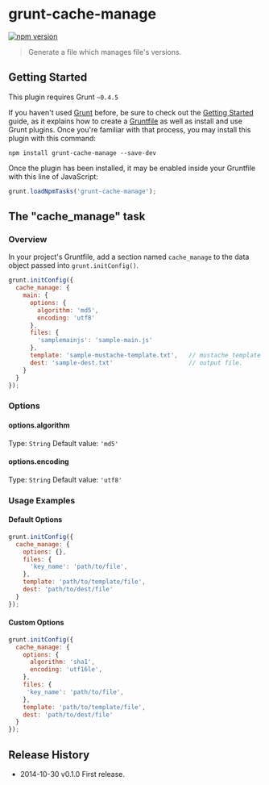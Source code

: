 # grunt-cache-manage

[![npm version](https://badge.fury.io/js/grunt-cache-manage.svg)](http://badge.fury.io/js/grunt-cache-manage)

> Generate a file which manages file's versions.

## Getting Started
This plugin requires Grunt `~0.4.5`

If you haven't used [Grunt](http://gruntjs.com/) before, be sure to check out the [Getting Started](http://gruntjs.com/getting-started) guide, as it explains how to create a [Gruntfile](http://gruntjs.com/sample-gruntfile) as well as install and use Grunt plugins. Once you're familiar with that process, you may install this plugin with this command:

```shell
npm install grunt-cache-manage --save-dev
```

Once the plugin has been installed, it may be enabled inside your Gruntfile with this line of JavaScript:

```js
grunt.loadNpmTasks('grunt-cache-manage');
```

## The "cache_manage" task

### Overview
In your project's Gruntfile, add a section named `cache_manage` to the data object passed into `grunt.initConfig()`.

```js
grunt.initConfig({
  cache_manage: {
    main: {
      options: {
        algorithm: 'md5',
        encoding: 'utf8'
      },
      files: {
        'samplemainjs': 'sample-main.js'
      },
      template: 'sample-mustache-template.txt',   // mustache template file.
      dest: 'sample-dest.txt'                     // output file.
    }
  }
});
```

### Options

#### options.algorithm
Type: `String`
Default value: `'md5'`


#### options.encoding
Type: `String`
Default value: `'utf8'`


### Usage Examples

#### Default Options

```js
grunt.initConfig({
  cache_manage: {
    options: {},
    files: {
      'key_name': 'path/to/file',
    },
    template: 'path/to/template/file',
    dest: 'path/to/dest/file'
  }
});
```

#### Custom Options

```js
grunt.initConfig({
  cache_manage: {
    options: {
      algorithm: 'sha1',
      encoding: 'utf16le',
    },
    files: {
     'key_name': 'path/to/file',
    },
    template: 'path/to/template/file',
    dest: 'path/to/dest/file'
  }
});
```

## Release History
* 2014-10-30      v0.1.0     First release.
